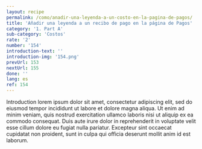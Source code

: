```yaml
---
layout: recipe
permalink: /como/anadir-una-leyenda-a-un-costo-en-la-pagina-de-pagos/
title: 'Añadir una leyenda a un recibo de pago en la página de Pagos'
category: '1. Part A'
sub-category: 'Costos'
rate: '2'
number: '154'
introduction-text: ''
introduction-img: '154.png'
prevUrl: 153
nextUrl: 155
done: ''
lang: es
ref: 154
---
```


Introduction lorem ipsum dolor sit amet, consectetur adipiscing elit, sed do eiusmod tempor incididunt ut labore et dolore magna aliqua. Ut enim ad minim veniam, quis nostrud exercitation ullamco laboris nisi ut aliquip ex ea commodo consequat. Duis aute irure dolor in reprehenderit in voluptate velit esse cillum dolore eu fugiat nulla pariatur. Excepteur sint occaecat cupidatat non proident, sunt in culpa qui officia deserunt mollit anim id est laborum.

